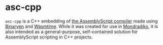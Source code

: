 # asc-cpp

`asc-cpp` is a C++ embedding of [the AssemblyScript compiler](https://www.assemblyscript.org) made using [Binaryen](https://github.com/WebAssembly/binaryen) and [Wasmtime](https://wasmtime.dev).  While it was created for use in [Mondradiko](https://github.com/mondradiko/mondradiko), it is also intended as a general-purpose, self-contained solution for AssemblyScript scripting in C++ projects.